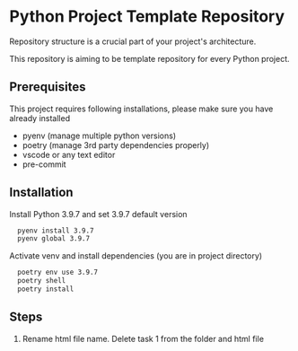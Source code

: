 # Python Project Template Repository


Repository structure is a crucial part of your project's architecture.

This repository is aiming to be template repository for every Python project.

## Prerequisites

This project requires following installations, please make sure you have already installed

- pyenv (manage multiple python versions)
- poetry (manage 3rd party dependencies properly)
- vscode or any text editor
- pre-commit

## Installation

Install Python 3.9.7 and set 3.9.7 default version
```bash
  pyenv install 3.9.7
  pyenv global 3.9.7
```
Activate venv and install dependencies (you are in project directory)
```bash
  poetry env use 3.9.7
  poetry shell
  poetry install
```

## Steps

1. Rename html file name. Delete task 1 from the folder and html file